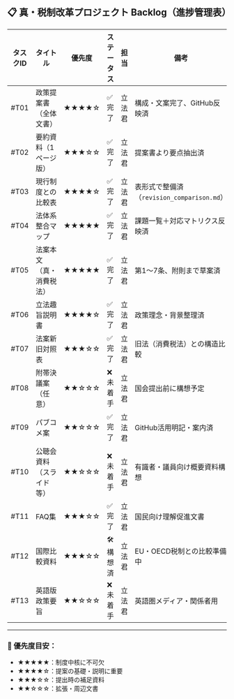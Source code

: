 ## 📋 真・税制改革プロジェクト Backlog（進捗管理表）

| タスクID | タイトル | 優先度 | ステータス | 担当 | 備考 |
|----------|----------|--------|-------------|------|------|
| #T01 | 政策提案書（全体文書） | ★★★★☆ | ✅ 完了 | 立法君 | 構成・文案完了、GitHub反映済 |
| #T02 | 要約資料（1ページ版） | ★★★☆☆ | ✅ 完了 | 立法君 | 提案書より要点抽出済 |
| #T03 | 現行制度との比較表 | ★★★★☆ | ✅ 完了 | 立法君 | 表形式で整備済（`revision_comparison.md`） |
| #T04 | 法体系整合マップ | ★★★★★ | ✅ 完了 | 立法君 | 課題一覧＋対応マトリクス反映済 |
| #T05 | 法案本文（真・消費税法） | ★★★★★ | ✅ 完了 | 立法君 | 第1～7条、附則まで草案済 |
| #T06 | 立法趣旨説明書 | ★★★★☆ | ✅ 完了 | 立法君 | 政策理念・背景整理済 |
| #T07 | 法案新旧対照表 | ★★★☆☆ | ✅ 完了 | 立法君 | 旧法（消費税法）との構造比較 |
| #T08 | 附帯決議案（任意） | ★★☆☆☆ | ❌ 未着手 | 立法君 | 国会提出前に構想予定 |
| #T09 | パブコメ案 | ★★☆☆☆ | ✅ 完了 | 立法君 | GitHub活用明記・案内済 |
| #T10 | 公聴会資料（スライド等） | ★★☆☆☆ | ❌ 未着手 | 立法君 | 有識者・議員向け概要資料構想 |
| #T11 | FAQ集 | ★★★☆☆ | ✅ 完了 | 立法君 | 国民向け理解促進文書 |
| #T12 | 国際比較資料 | ★★★☆☆ | 🛠 構想済 | 立法君 | EU・OECD税制との比較準備中 |
| #T13 | 英語版政策要旨 | ★★☆☆☆ | ❌ 未着手 | 立法君 | 英語圏メディア・関係者用 |

---

### 🧠 優先度目安：
- ★★★★★：制度中核に不可欠
- ★★★★☆：提案の基礎・説明に重要
- ★★★☆☆：提出時の補足資料
- ★★☆☆☆：拡張・周辺文書

